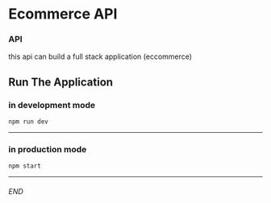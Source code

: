 # Ecommerce API
### API
this api can build a full stack application (eccommerce)

## Run The Application 
### in development mode
```
npm run dev 
```
___

### in production mode
```
npm start 
```

___

###### END
